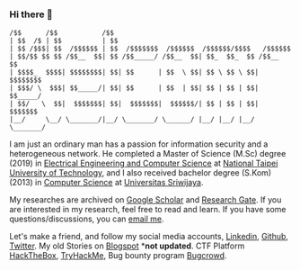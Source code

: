 ### Hi there 👋
```
/$$      /$$           /$$                                            
| $$  /$ | $$          | $$                                            
| $$ /$$$| $$  /$$$$$$ | $$  /$$$$$$$  /$$$$$$  /$$$$$$/$$$$   /$$$$$$ 
| $$/$$ $$ $$ /$$__  $$| $$ /$$_____/ /$$__  $$| $$_  $$_  $$ /$$__  $$
| $$$$_  $$$$| $$$$$$$$| $$| $$      | $$  \ $$| $$ \ $$ \ $$| $$$$$$$$
| $$$/ \  $$$| $$_____/| $$| $$      | $$  | $$| $$ | $$ | $$| $$_____/
| $$/   \  $$|  $$$$$$$| $$|  $$$$$$$|  $$$$$$/| $$ | $$ | $$|  $$$$$$$
|__/     \__/ \_______/|__/ \_______/ \______/ |__/ |__/ |__/ \_______/
``` 
I am just an ordinary man has a passion for information security and a heterogeneous network. He completed a Master of Science (M.Sc) degree (2019) in [Electrical Engineering and Computer Science](https://eecs.ntut.edu.tw/p/412-1016-13488.php?Lang=en) at [National Taipei University of Technology](https://www-en.ntut.edu.tw/), and I also received bachelor degree (S.Kom) (2013) in [Computer Science](http://ilkom.unsri.ac.id) at [Universitas Sriwijaya](https://unsri.ac.id).

My researches are archived on [Google Scholar](https://scholar.google.com.tw/citations?user=XMuXhkAAAAAJ&hl=en)
and [Research Gate](https://www.researchgate.net/profile/Tri_Septian). If you are interested in my research, feel free to read and learn. If you have some questions/discussions, you can [email me](mailto:twseptian@gmail.com).

Let's make a friend, and follow my social media accounts, [Linkedin](https://www.linkedin.com/in/twseptian/), [Github](https://github.com/twseptian), [Twitter](https://twitter.com/twseptian_). My old Stories on [Blogspot](https://twseptian.blogspot.com/) \***not updated**. CTF Platform [HackTheBox](https://www.hackthebox.eu/profile/183432), [TryHackMe](https://tryhackme.com/p/twsterlab), Bug bounty program [Bugcrowd](https://bugcrowd.com/twseptian).

<!--
**twseptian/twseptian** is a ✨ _special_ ✨ repository because its `README.md` (this file) appears on your GitHub profile.

Here are some ideas to get you started:

- 🔭 I’m currently working on ...
- 🌱 I’m currently learning ...
- 👯 I’m looking to collaborate on ...
- 🤔 I’m looking for help with ...
- 💬 Ask me about ...
- 📫 How to reach me: ...
- 😄 Pronouns: ...
- ⚡ Fun fact: ...
-->
